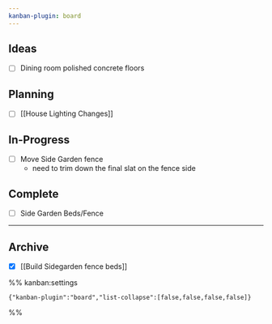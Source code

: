 ```yaml
---
kanban-plugin: board
---
```


## Ideas

- [ ] Dining room polished concrete floors


## Planning

- [ ] [[House Lighting Changes]]


## In-Progress

- [ ] Move Side Garden fence
	- need to trim down the final slat on the fence side


## Complete

- [ ] Side Garden Beds/Fence


***

## Archive

- [x] [[Build Sidegarden fence beds]]

%% kanban:settings
```
{"kanban-plugin":"board","list-collapse":[false,false,false,false]}
```
%%